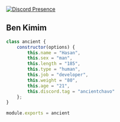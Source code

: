 [![Discord Presence](https://lanyard-profile-readme.vercel.app/api/469419605895544832?hideDiscrim=true)](https://discord.com/users/469419605895544832)

<h2>Ben Kimim</h2>

```js
class ancient {
    constructor(options) {
        this.name = "Hasan",
        this.sex = "man",
        this.length = "185",
        this.type = "human",
        this.job = "developer",
        this.weight = "80",
        this.age = "21",
        this.discord.tag = "ancientchavo"
    };
}

module.exports = ancient
```
